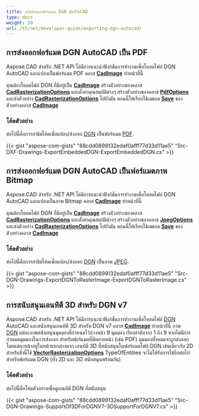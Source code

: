 ```yaml
---
title: การส่งออกฟอร์แมต DGN AutoCAD
type: docs
weight: 50
url: /th/net/developer-guide/exporting-dgn-autocad/
---
```


## **การส่งออกฟอร์แมต DGN AutoCAD เป็น PDF**

Aspose.CAD สำหรับ .NET API ได้มีการแนะนำฟังก์ชันการทำงานเพื่อโหลดไฟล์ DGN AutoCAD และแปลงเป็นฟอร์แมต PDF คลาส [**CadImage**](https://reference.aspose.com/cad/net/aspose.cad.fileformats.cad/cadimage) ทำหน้าที่นี้

คุณต้องโหลดไฟล์ DGN ที่มีอยู่เป็น [**CadImage**](https://reference.aspose.com/cad/net/aspose.cad.fileformats.cad/cadimage) สร้างตัวอย่างของคลาส [**CadRasterizationOptions**](https://reference.aspose.com/cad/net/aspose.cad.imageoptions/cadrasterizationoptions) และตั้งค่าคุณสมบัติต่างๆ สร้างตัวอย่างของคลาส [**PdfOptions**](https://reference.aspose.com/cad/net/aspose.cad.imageoptions/pdfoptions) และส่งตัวอย่าง [**CadRasterizationOptions**](https://reference.aspose.com/cad/net/aspose.cad.imageoptions/cadrasterizationoptions) ไปยังมัน ตอนนี้ให้เรียกใช้เมธอด [**Save**](https://reference.aspose.com/cad/net/aspose.cad/image/methods/save/index) ของตัวอย่างคลาส [**CadImage**](https://reference.aspose.com/cad/net/aspose.cad.fileformats.cad/cadimage)

### โค้ดตัวอย่าง

ต่อไปนี้คือการสาธิตโค้ดเพื่อแปลง/ส่งออก [DGN](https://docs.fileformat.com/cad/dgn/) เป็นฟอร์แมต [PDF](https://docs.fileformat.com/pdf/).

{{< gist "aspose-com-gists" "88cdd0899132edaf0afff77d33d11ae5" "Src-DXF-Drawings-ExportEmbeddedDGN-ExportEmbeddedDGN.cs" >}}

## **การส่งออกฟอร์แมต DGN AutoCAD เป็นฟอร์แมตภาพ Bitmap**

Aspose.CAD สำหรับ .NET API ได้มีการแนะนำฟังก์ชันการทำงานเพื่อโหลดไฟล์ DGN AutoCAD และแปลงเป็นภาพ Bitmap คลาส [**CadImage**](https://reference.aspose.com/cad/net/aspose.cad.fileformats.cad/cadimage) ทำหน้าที่นี้

คุณต้องโหลดไฟล์ DGN ที่มีอยู่เป็น [**CadImage**](https://reference.aspose.com/cad/net/aspose.cad.fileformats.cad/cadimage) สร้างตัวอย่างของคลาส [**CadRasterizationOptions**](https://reference.aspose.com/cad/net/aspose.cad.imageoptions/cadrasterizationoptions) และตั้งค่าคุณสมบัติต่างๆ สร้างตัวอย่างของคลาส [**JpegOptions**](https://reference.aspose.com/cad/net/aspose.cad.imageoptions/jpegoptions) และส่งตัวอย่าง [**CadRasterizationOptions**](https://reference.aspose.com/cad/net/aspose.cad.imageoptions/cadrasterizationoptions) ไปยังมัน ตอนนี้ให้เรียกใช้เมธอด [**Save**](https://reference.aspose.com/cad/net/aspose.cad/image/methods/save/index) ของตัวอย่างคลาส [**CadImage**](https://reference.aspose.com/cad/net/aspose.cad.fileformats.cad/cadimage)

### โค้ดตัวอย่าง

ต่อไปนี้คือการสาธิตโค้ดเพื่อแปลง/ส่งออก [DGN](https://docs.fileformat.com/cad/dgn/) เป็นภาพ [JPEG](https://docs.fileformat.com/image/jpeg/).

{{< gist "aspose-com-gists" "88cdd0899132edaf0afff77d33d11ae5" "Src-DGN-Drawings-ExportDGNToRasterImage-ExportDGNToRasterImage.cs" >}}

## **การสนับสนุนเอนทิตี 3D สำหรับ DGN v7**

Aspose.CAD สำหรับ .NET API ได้มีการแนะนำฟังก์ชันการทำงานเพื่อโหลดไฟล์ [DGN](https://docs.fileformat.com/cad/dgn/) AutoCAD และสนับสนุนเอนทิตี 3D สำหรับ DGN v7 คลาส [**CadImage**](https://reference.aspose.com/cad/net/aspose.cad.fileformats.cad/cadimage) ทำหน้าที่นี้ ภาพ [DGN](https://docs.fileformat.com/cad/dgn/) แต่ละภาพสนับสนุนมุมมองที่กำหนดไว้ล่วงหน้า 9 มุมมอง เรียงลำดับจาก 1 ถึง 9 หากไม่มีการกำหนดมุมมองในการส่งออก สำหรับฟอร์แมตที่มีหลายหน้า (เช่น PDF) มุมมองทั้งหมดจะถูกส่งออก โดยแต่ละหน้าอยู่ในหน้าแยกต่างหาก เอนทิตี 3D ที่สนับสนุนในฟอร์แมตไฟล์ DGN เช่นเดียวกับ 2D สำหรับสิ่งนี้ใช้ [**VectorRasterizationOptions**](https://reference.aspose.com/cad/net/aspose.cad.imageoptions/vectorrasterizationoptions) TypeOfEntities จะไม่ได้รับการใช้อีกต่อไปสำหรับฟอร์แมต DGN (ทั้ง 2D และ 3D สนับสนุนพร้อมกัน)

### โค้ดตัวอย่าง

ต่อไปนี้คือโค้ดตัวอย่างเพื่อดูเอนทิตี DGN ที่สนับสนุน

{{< gist "aspose-com-gists" "88cdd0899132edaf0afff77d33d11ae5" "Src-DGN-Drawings-SupportOf3DForDGNV7-3DSupportForDGNV7.cs" >}}

